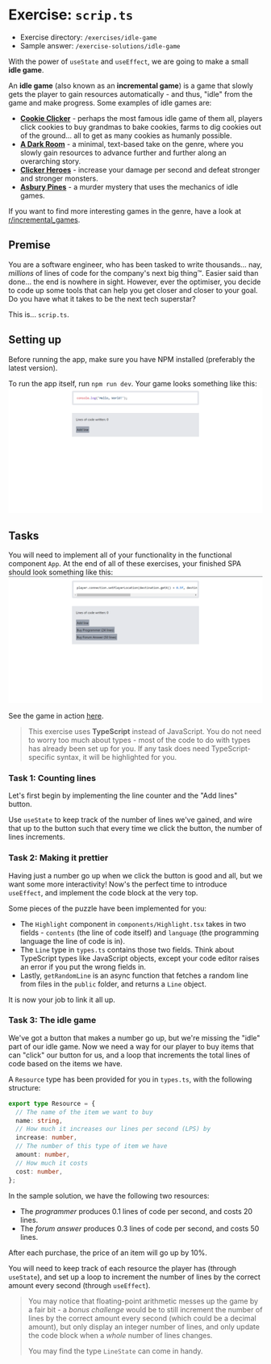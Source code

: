 # Exercise: `scrip.ts`
- Exercise directory: `/exercises/idle-game`
- Sample answer: `/exercise-solutions/idle-game`

With the power of `useState` and `useEffect`, we are going to make a small **idle game**.

An **idle game** (also known as an **incremental game**) is a game that slowly gets the
player to gain resources automatically - and thus, "idle" from the game and make progress.
Some examples of idle games are:
- [**Cookie Clicker**](https://orteil.dashnet.org/cookieclicker/) - perhaps the most famous
idle game of them all, players click cookies to buy grandmas to bake cookies, farms to dig
cookies out of the ground... all to get as many cookies as humanly possible.
- [**A Dark Room**](https://adarkroom.doublespeakgames.com/) - a minimal, text-based take on
the genre, where you slowly gain resources to advance further and further along an
overarching story.
- [**Clicker Heroes**](https://www.clickerheroes.com/) - increase your damage per second and
defeat stronger and stronger monsters.
- [**Asbury Pines**](https://store.steampowered.com/app/2212790/Asbury_Pines/) - a murder
mystery that uses the mechanics of idle games.

If you want to find more interesting games in the genre, have a look at [r/incremental_games](https://www.reddit.com/r/incremental_games/).

## Premise

You are a software engineer, who has been tasked to write thousands... nay,
*millions* of lines of code for the company's next big thing™️. Easier said than
done... the end is nowhere in sight. However, ever the optimiser, you decide to
code up some tools that can help you get closer and closer to your goal. Do
you have what it takes to be the next tech superstar?

This is... `scrip.ts`.

## Setting up

Before running the app, make sure you have NPM installed (preferably the latest
version).

To run the app itself, run `npm run dev`. Your game looks something like this: ![](images/start.png)

## Tasks

You will need to implement all of your functionality in the functional component
`App`. At the end of all of these exercises, your finished SPA should look something
like this: ![](images/game.png)

See the game in action [here](images/game.mp4).

> This exercise uses **TypeScript** instead of JavaScript. You do not need to worry
> too much about types - most of the code to do with types has already been set up
> for you. If any task does need TypeScript-specific syntax, it will be highlighted
> for you.

### Task 1: Counting lines

Let's first begin by implementing the line counter and the "Add lines" button.

Use `useState` to keep track of the number of lines we've gained, and wire that up to
the button such that every time we click the button, the number of lines increments.

### Task 2: Making it prettier

Having just a number go up when we click the button is good and all, but we want
some more interactivity! Now's the perfect time to introduce `useEffect`, and
implement the code block at the very top.

Some pieces of the puzzle have been implemented for you:
- The `Highlight` component in `components/Highlight.tsx` takes in two fields -
  `contents` (the line of code itself) and `language` (the programming language
  the line of code is in).
- The `Line` type in `types.ts` contains those two fields. Think about TypeScript
  types like JavaScript objects, except your code editor raises an error if you
  put the wrong fields in.
- Lastly, `getRandomLine` is an async function that fetches a random line from
  files in the `public` folder, and returns a `Line` object.

It is now your job to link it all up.

### Task 3: The idle game

We've got a button that makes a number go up, but we're missing the "idle" part
of our idle game. Now we need a way for our player to buy items that can "click"
our button for us, and a loop that increments the total lines of code based on
the items we have.

A `Resource` type has been provided for you in `types.ts`, with the following
structure:

```ts
export type Resource = {
  // The name of the item we want to buy
  name: string,
  // How much it increases our lines per second (LPS) by
  increase: number,
  // The number of this type of item we have
  amount: number,
  // How much it costs
  cost: number,
};
```

In the sample solution, we have the following two resources:
- The *programmer* produces 0.1 lines of code per second, and costs 20 lines.
- The *forum answer* produces 0.3 lines of code per second, and costs 50 lines.

After each purchase, the price of an item will go up by 10%.

You will need to keep track of each resource the player has (through `useState`),
and set up a loop to increment the number of lines by the correct amount every second
(through `useEffect`).

> You may notice that floating-point arithmetic messes up the game by a fair bit -
> a *bonus challenge* would be to still increment the number of lines by the correct
> amount every second (which could be a decimal amount), but only display an integer
> number of lines, and only update the code block when a *whole* number of lines
> changes.
>
> You may find the type `LineState` can come in handy.
